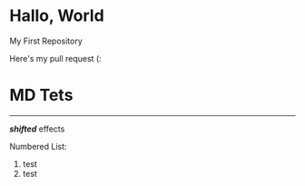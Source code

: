 # Hallo, World
 My First Repository

Here's my pull request (:

# MD Tets 
 ***
 __*shifted*__ effects
 
 Numbered List:
  1. test
  1. test